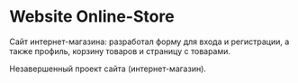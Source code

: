 # Website Online-Store
Сайт интернет-магазина: разработал форму для входа и регистрации, а также профиль, корзину товаров и страницу с товарами.  

Незавершенный проект сайта (интернет-магазин).
